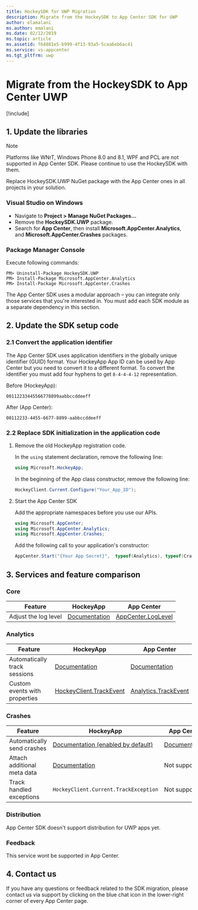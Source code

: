 ```yaml
---
title: HockeySDK for UWP Migration
description: Migrate from the HockeySDK to App Center SDK for UWP
author: elamalani
ms.author: emalani
ms.date: 02/12/2019
ms.topic: article
ms.assetid: f64881e5-b999-4f13-93a5-5caa6eb6ac41
ms.service: vs-appcenter
ms.tgt_pltfrm: uwp
---
```


# Migrate from the HockeySDK to App Center UWP

[!include[](sdk-migration-dropdown.md)]

## 1. Update the libraries

> [!NOTE] 
> Platforms like WNrT, Windows Phone 8.0 and 8.1, WPF and PCL are not supported in App Center SDK. Please continue to use the HockeySDK with them.

Replace HockeySDK.UWP NuGet package with the App Center ones in all projects in your solution.

### Visual Studio on Windows

* Navigate to **Project > Manage NuGet Packages...**
* Remove the **HockeySDK.UWP** package.
* Search for **App Center**, then install **Microsoft.AppCenter.Analytics**, and **Microsoft.AppCenter.Crashes** packages.

### Package Manager Console

Execute following commands:

```Text
PM> Uninstall-Package HockeySDK.UWP
PM> Install-Package Microsoft.AppCenter.Analytics
PM> Install-Package Microsoft.AppCenter.Crashes
```

The App Center SDK uses a modular approach – you can integrate only those services that you're interested in. You must add each SDK module as a separate dependency in this section.

## 2. Update the SDK setup code

### 2.1 Convert the application identifier

The App Center SDK uses application identifiers in the globally unique identifier (GUID) format. Your HockeyApp App ID can be used by App Center but you need to convert it to a different format. To convert the identifier you must add four hyphens to get `8-4-4-4-12` representation.

Before (HockeyApp):  

`00112233445566778899aabbccddeeff`

After (App Center):  

`00112233-4455-6677-8899-aabbccddeeff`

### 2.2 Replace SDK initialization in the application code

1. Remove the old HockeyApp registration code.

    In the `using` statement declaration, remove the following line:

    ```csharp
    using Microsoft.HockeyApp;
    ```

    In the beginning of the App class constructor, remove the following line:

    ```csharp
    HockeyClient.Current.Configure("Your_App_ID");
    ```

2. Start the App Center SDK

    Add the appropriate namespaces before you use our APIs.

    ```csharp
    using Microsoft.AppCenter;
    using Microsoft.AppCenter.Analytics;
    using Microsoft.AppCenter.Crashes;
    ```
    
    Add the following call to your application's constructor:

    ```csharp
    AppCenter.Start("{Your App Secret}",  typeof(Analytics), typeof(Crashes));
    ```

## 3. Services and feature comparison

### Core

Feature | HockeyApp | App Center
------- | --------- | ---
Adjust the log level | [Documentation](https://support.hockeyapp.net/kb/client-integration-windows-and-windows-phone/hockeyapp-for-applications-on-windows#4-1-enable-diagnostics-) | [AppCenter.LogLevel](https://docs.microsoft.com/en-us/appcenter/sdk/other-apis/uwp#adjust-the-log-level)

### Analytics

Feature | HockeyApp | App Center
------- | --------- | ---
Automatically track sessions | [Documentation](https://support.hockeyapp.net/kb/client-integration-windows-and-windows-phone/hockeyapp-for-applications-on-windows#3-3-user-tracking) | [Documentation](https://docs.microsoft.com/en-us/appcenter/sdk/analytics/uwp#session-and-device-information)
Custom events with properties | [HockeyClient.TrackEvent](https://support.hockeyapp.net/kb/client-integration-windows-and-windows-phone/hockeyapp-for-applications-on-windows#3-6-event-tracking) | [Analytics.TrackEvent](https://docs.microsoft.com/en-us/appcenter/sdk/analytics/uwp#custom-events)

### Crashes

Feature | HockeyApp | App Center
------- | --------- | ---
Automatically send crashes | [Documentation (enabled by default)](https://support.hockeyapp.net/kb/client-integration-windows-and-windows-phone/hockeyapp-for-applications-on-windows#3-1-crash-reporting) | [Documentation](https://docs.microsoft.com/en-us/appcenter/sdk/crashes/uwp)
Attach additional meta data | [Documentation](https://support.hockeyapp.net/kb/client-integration-windows-and-windows-phone/how-to-instrument-applications-on-windows-for-crash-reporting#2-2-collectors-api) | Not supported
Track handled exceptions | `HockeyClient.Current.TrackException` | Not supported

### Distribution

App Center SDK doesn't support distribution for UWP apps yet.

### Feedback

This service wont be supported in App Center.

## 4. Contact us

If you have any questions or feedback related to the SDK migration, please contact us via support by clicking on the blue chat icon in the lower-right corner of every App Center page.
